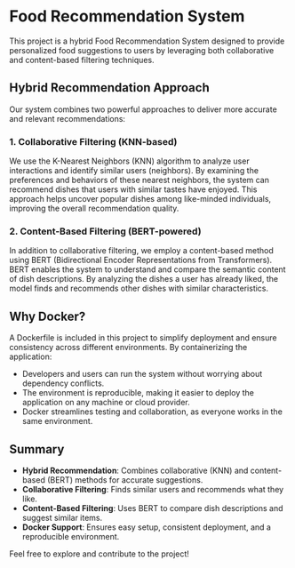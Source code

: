 # Food Recommendation System

This project is a hybrid Food Recommendation System designed to provide personalized food suggestions to users by leveraging both collaborative and content-based filtering techniques.

## Hybrid Recommendation Approach

Our system combines two powerful approaches to deliver more accurate and relevant recommendations:

### 1. Collaborative Filtering (KNN-based)

We use the K-Nearest Neighbors (KNN) algorithm to analyze user interactions and identify similar users (neighbors). By examining the preferences and behaviors of these nearest neighbors, the system can recommend dishes that users with similar tastes have enjoyed. This approach helps uncover popular dishes among like-minded individuals, improving the overall recommendation quality.

### 2. Content-Based Filtering (BERT-powered)

In addition to collaborative filtering, we employ a content-based method using BERT (Bidirectional Encoder Representations from Transformers). BERT enables the system to understand and compare the semantic content of dish descriptions. By analyzing the dishes a user has already liked, the model finds and recommends other dishes with similar characteristics.

## Why Docker?

A Dockerfile is included in this project to simplify deployment and ensure consistency across different environments. By containerizing the application:

- Developers and users can run the system without worrying about dependency conflicts.
- The environment is reproducible, making it easier to deploy the application on any machine or cloud provider.
- Docker streamlines testing and collaboration, as everyone works in the same environment.

## Summary

- **Hybrid Recommendation**: Combines collaborative (KNN) and content-based (BERT) methods for accurate suggestions.
- **Collaborative Filtering**: Finds similar users and recommends what they like.
- **Content-Based Filtering**: Uses BERT to compare dish descriptions and suggest similar items.
- **Docker Support**: Ensures easy setup, consistent deployment, and a reproducible environment.

Feel free to explore and contribute to the project!
